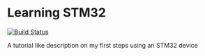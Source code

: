 # Learning STM32

[![Build Status](https://travis-ci.org/amamory/learning-stm32.svg?branch=master)](https://travis-ci.org/amamory/learning-stm32)

A tutorial like description on my first steps using an STM32 device
